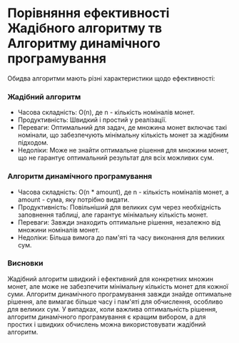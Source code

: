 # Порівняння ефективності Жадібного алгоритму тв Алгоритму динамічного програмування

Обидва алгоритми мають різні характеристики щодо ефективності:

### Жадібний алгоритм
- Часова складність: O(n), де n - кількість номіналів монет.
- Продуктивність: Швидкий і простий у реалізації.
- Переваги: Оптимальний для задач, де множина монет включає такі номінали, що забезпечують мінімальну кількість монет за жадібним підходом.
- Недоліки: Може не знайти оптимальне рішення для множини монет, що не гарантує оптимальний результат для всіх можливих сум.

### Алгоритм динамічного програмування
- Часова складність: O(n * amount), де n - кількість номіналів монет, а amount - сума, яку потрібно видати.
- Продуктивність: Повільніший для великих сум через необхідність заповнення таблиці, але гарантує мінімальну кількість монет.
- Переваги: Завжди знаходить оптимальне рішення, незалежно від множини номіналів монет.
- Недоліки: Більша вимога до пам'яті та часу виконання для великих сум.

### Висновки
Жадібний алгоритм швидкий і ефективний для конкретних множин монет, але може не забезпечити мінімальну кількість монет для кожної суми. Алгоритм динамічного програмування завжди знайде оптимальне рішення, але вимагає більше часу і пам'яті для обчислення, особливо для великих сум. 
У випадках, коли важлива оптимальність рішення, алгоритм динамічного програмування є кращим вибором, а для простих і швидких обчислень можна використовувати жадібний алгоритм.